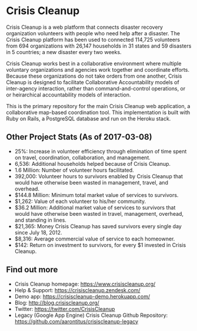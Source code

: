 Crisis Cleanup
==============

Crisis Cleanup is a web platform that connects disaster recovery organization volunteers with people who need help after a disaster. The Crisis Cleanup platform has been used to connected 114,725 volunteers from 694 organizations with 26,147 households in 31 states and 59 disasters in 5 countries; a new disaster every two weeks.

Crisis Cleanup works best in a collaborative environment where multiple voluntary organizations and agencies work together and coordinate efforts. Because these organizations do not take orders from one another, Crisis Cleanup is designed to facilitate Collaborative Accountability models of inter-agency interaction, rather than command-and-control operations, or or heirarchical accountability models of interaction. 

This is the primary repository for the main Crisis Cleanup web application, a collaborative map-based coordination tool. This implementation is built with Ruby on Rails, a PostgreSQL database and run on the Heroku stack.

Other Project Stats (As of 2017-03-08)
-------------

 - 25%: Increase in volunteer efficiency through elimination of time spent on travel, coordination, collaboration, and management.
 - 6,536: Additional households helped because of Crisis Cleanup.
 - 1.6 Million: Number of volunteer hours facilitated.
 - 392,000: Volunteer hours to survivors enabled by Crisis Cleanup that would have otherwise been wasted in management, travel, and overhead.
 - $144.8 Million: Minimum total market value of services to survivors.
 - $1,262: Value of each volunteer to his/her community.
 - $36.2 Million: Additional market value of services to survivors that would have otherwise been wasted in travel, management, overhead, and standing in lines.
 - $21,365: Money Crisis Cleanup has saved survivors every single day since July 18, 2012.
 - $8,316: Average commercial value of service to each homeowner.
 - $142: Return on investment to survivors, for every $1 invested in Crisis Cleanup.

Find out more
-------------

 - Crisis Cleanup homepage: https://www.crisiscleanup.org/
 - Help & Support: https://crisiscleanup.zendesk.com/
 - Demo app: https://crisiscleanup-demo.herokuapp.com/
 - Blog: http://blog.crisiscleanup.org/
 - Twitter: https://twitter.com/CrisisCleanup
 - Legacy (Google App Engine) Crisis Cleanup Github Repository: https://github.com/aarontitus/crisiscleanup-legacy
